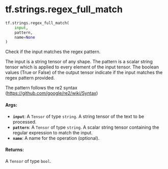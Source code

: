 <div itemscope itemtype="http://developers.google.com/ReferenceObject">
<meta itemprop="name" content="tf.strings.regex_full_match" />
<meta itemprop="path" content="Stable" />
</div>

# tf.strings.regex_full_match

``` python
tf.strings.regex_full_match(
    input,
    pattern,
    name=None
)
```

Check if the input matches the regex pattern.

The input is a string tensor of any shape. The pattern is a scalar
string tensor which is applied to every element of the input tensor.
The boolean values (True or False) of the output tensor indicate
if the input matches the regex pattern provided.

The pattern follows the re2 syntax (https://github.com/google/re2/wiki/Syntax)

#### Args:

* <b>`input`</b>: A `Tensor` of type `string`.
    A string tensor of the text to be processed.
* <b>`pattern`</b>: A `Tensor` of type `string`.
    A scalar string tensor containing the regular expression to match the input.
* <b>`name`</b>: A name for the operation (optional).


#### Returns:

A `Tensor` of type `bool`.